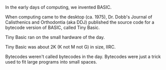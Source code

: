 In the early days of computing, we invented BASIC.

When computing came to the desktop (ca. 1975), Dr. Dobb's Journal of Calisthenics and Orthodontia (aka DDJ) published the source code for a bytecode version of BASIC, called Tiny Basic. 

Tiny Basic ran on the small hardware of the day.

Tiny Basic was about 2K (K not M not G) in size, IIRC.

Bytecodes weren't called bytecodes in the day.  Bytecodes were just a trick used to fit large programs into small spaces.
